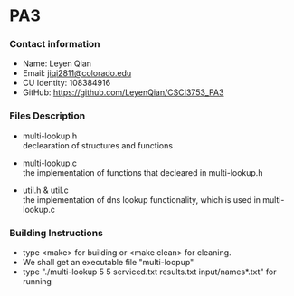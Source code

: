 # PA3
### Contact information
 - Name: Leyen Qian</br>
 - Email: jiqi2811@colorado.edu</br>
 - CU Identity: 108384916</br>
 - GitHub: https://github.com/LeyenQian/CSCI3753_PA3</br>

 ### Files Description
 - multi-lookup.h</br>
 declearation of structures and functions

 - multi-lookup.c</br>
 the implementation of functions that decleared in multi-lookup.h

 - util.h & util.c</br>
 the implementation of dns lookup functionality, which is used in multi-lookup.c

 ### Building Instructions
 - type \<make\> for building or \<make clean\> for cleaning.</br>
 - We shall get an executable file "multi-loopup"</br>
 - type "./multi-lookup 5 5 serviced.txt results.txt input/names*.txt" for running</br>

